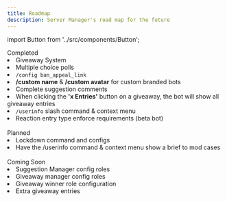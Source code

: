 ```yaml
---
title: Roadmap
description: Server Manager's road map for the future
---
```

import Button from '../src/components/Button';

<div className="roadmap-completed">
  <div className="title">
  Completed
  </div>
  <li>Giveaway System</li>
  <li>Multiple choice polls</li>
  <li><code>/config ban_appeal_link</code></li>
  <li><strong>/custom name</strong> & <strong>/custom avatar</strong> for custom branded bots</li>
  <li>Complete suggestion comments</li>
  <li>When clicking the <strong>'x Entries'</strong> button on a giveaway, the bot will show all giveaway entries</li>
  <li><code>/userinfo</code> slash command & context menu</li>
  <li>Reaction entry type enforce requirements (beta bot)</li>
</div>
<br/>
<div className="roadmap-planned">
  <div className="title">
  Planned
  </div>
  <li>Lockdown command and configs</li>
  <li>Have the <span className="mention">/userinfo</span> command & context menu show a brief to mod cases</li>
</div>
<br/>
<div className="roadmap-coming-soon">
  <div className="title">
  Coming Soon
  </div>
  <li>Suggestion Manager config roles</li>
  <li>Giveaway manager config roles</li>
  <li>Giveaway winner role configuration</li>
  <li>Extra giveaway entries</li>
</div>

